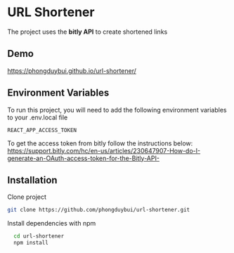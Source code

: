 
# URL Shortener

The project uses the **bitly API** to create shortened links



## Demo

https://phongduybui.github.io/url-shortener/

  
## Environment Variables

To run this project, you will need to add the following environment variables to your .env.local file

`REACT_APP_ACCESS_TOKEN`

To get the access token from bitly follow the instructions below:  
https://support.bitly.com/hc/en-us/articles/230647907-How-do-I-generate-an-OAuth-access-token-for-the-Bitly-API-

## Installation 

Clone project

```bash
git clone https://github.com/phongduybui/url-shortener.git
```

Install dependencies with npm

```bash 
  cd url-shortener
  npm install
```